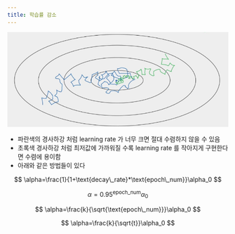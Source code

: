 ```yaml
---
title: 학습률 감소
---
```

![](/assets/1e742c1a-ff6c-43b8-a863-cb4f6f9ccf10.png)

- 파란색의 경사하강 처럼 learning rate 가 너무 크면 절대 수렴하지 않을 수 있음
- 초록색 경사하강 처럼 최저값에 가까워질 수록 learning rate 를 작아지게 구현한다면 수렴에 용이함
- 아래와 같은 방법들이 있다

$$
\alpha=\frac{1}{1+\text{decay\_rate}*\text{epoch\_num}}\alpha_0
$$

$$
\alpha=0.95^{\text{epoch\_num}}\alpha_0
$$

$$
\alpha=\frac{k}{\sqrt{\text{epoch\_num}}}\alpha_0
$$

$$
\alpha=\frac{k}{\sqrt{t}}\alpha_0
$$